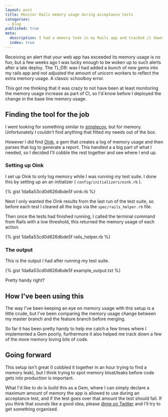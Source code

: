 ```yaml
---
layout: post
title: Monitor Rails memory usage during acceptance tests
categories:
 – blog
published: true
meta:
  description: I had a memory leak in my Rails app and tracked it down using Oink.
  index: true
---
```


Receiving an alert that your web app has exceeded its memory usage is no fun, but a few weeks ago I was lucky enough to be woken up to such alerts after a late deploy. The TL;DR: was I had added a bunch of new gems into my rails app and not adjusted the amount of unicorn workers to reflect the extra memory usage. A classic schoolboy error.

This got me thinking that it was crazy to not have been at least monitoring the memory usage increase as part of CI, so I'd know before I deployed the change in the base line memory usage.

## Finding the tool for the job

I went looking for something similar to [simplecov](https://github.com/colszowka/simplecov), but for memory. Unfortunately I couldn't find anything that fitted my needs out of the box.

However I did find [Oink](https://github.com/noahd1/oink), a gem that creates a log of memory usage and then parses that log to generate a report. This handled a a big part of what I needed, so I decided I'll cobble the rest together and see where I end up.

### Setting up Oink

I set up Oink to only log memory while I was running my test suite. I done this by setting up an an initializer ( `config/initializers/oink.rb` ).

{% gist 1da6a53cd0d626dbde5f oink.rb %}

Next I only wanted the Oink results from the last run of the test suite, so before each test I cleared all the logs via the `spec/rails_helper.rb` file.

Then once the tests had finished running, I called the terminal command from Rails with a low threshold, this returned the memory usage of each action.

{% gist 1da6a53cd0d626dbde5f rails_helper.rb %}


### The output

This is the output I had after running my test suite.

{% gist 1da6a53cd0d626dbde5f example_output.txt %}

Pretty handy right?

## How I've been using this

The way I've been keeping an eye on memory usage with this setup is a little crude, but I've been comparing the memory usage change between my master branch and the feature branch before merging.

So far it has been pretty handy to help me catch a few times where I implemented a Gem poorly, furthermore it also helped me track down a few of the more memory loving bits of code.

## Going forward

This setup isn't great (I cobbled it together in an hour trying to find a memory leak), but I think trying to spot memory bloat/leaks before code gets into production is important.  

What I'd like to do is build this as a Gem, where I can simply declare a maximum amount of memory the app is allowed to use during an acceptance test, and if the test goes over that amount the test should fail. If you think that sounds like a good idea, please [@me on Twitter](https://twitter.com/MikeRogers0) and I'll try to get something organised. 

